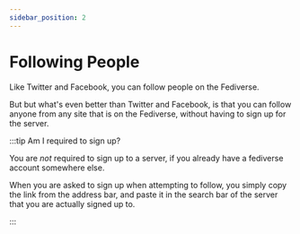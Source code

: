 ```yaml
---
sidebar_position: 2
---
```


# Following People

Like Twitter and Facebook, you can follow people on the Fediverse.

But but what's even better than Twitter and Facebook, is that you can follow anyone from any site that is on the Fediverse, without having to sign up for the server.

:::tip Am I required to sign up?

You are *not* required to sign up to a server, if you already have a fediverse account somewhere else.

When you are asked to sign up when attempting to follow, you simply copy the link from the address bar, and paste it in the search bar of the server that you are actually signed up to.

:::